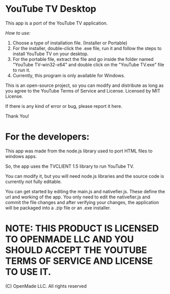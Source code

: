 # YouTube TV Desktop


This app is a port of the YouTube TV application.


*How to use:*

1. Choose a type of installation file. (Installer or Portable)
2. For the installer, double-click the .exe file, run it and follow the steps to install YouTube TV on your desktop.
3. For the portable file, extract the file and go inside the folder named "YouTube TV-win32-x64" and double click on the "YouTube TV.exe" file to run it.
4. Currently, this program is only available for Windows.

This is an open-source project, so you can modify and distribute as long as you agree to the YouTube Terms of Service and License.
Licensed by MIT License.

If there is any kind of error or bug, please report it here.

Thank You!
# For the developers:

This app was made from the node.js library used to port HTML files to windows apps.

So, the app uses the TVCLIENT 1.5 library to run YouTube TV.

You can modify it, but you will need node.js libraries and the source code is currently not fully editable.

You can get started by editing the main.js and nativefier.js. These define the url and working of the app.
You only need to edit the nativefier.js and commit the file changes and after verifying your changes, the application will be packaged into a .zip file or an
.exe installer.


# NOTE: THIS PRODUCT IS LICENSED TO OPENMADE LLC AND YOU SHOULD ACCEPT THE YOUTUBE TERMS OF SERVICE AND LICENSE TO USE IT.

(C) OpenMade LLC. All rights reserved
